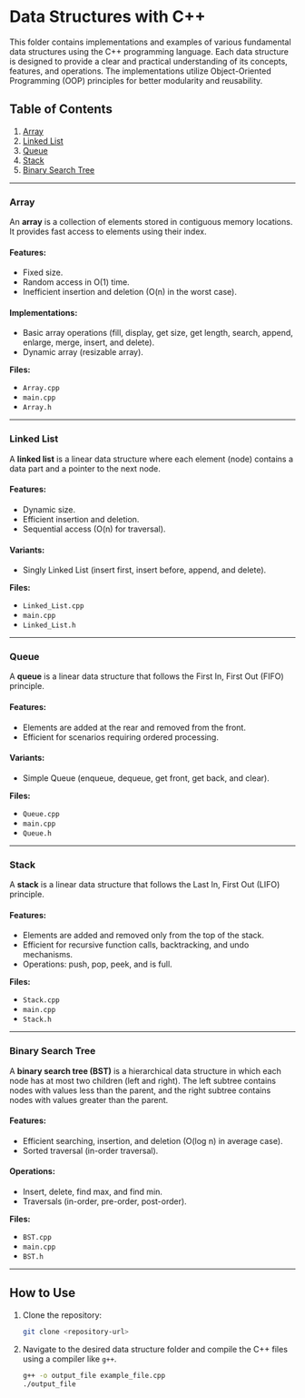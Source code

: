 # Data Structures with C++

This folder contains implementations and examples of various fundamental data structures using the C++ programming language. Each data structure is designed to provide a clear and practical understanding of its concepts, features, and operations. The implementations utilize Object-Oriented Programming (OOP) principles for better modularity and reusability.

## Table of Contents

1. [Array](#array)
2. [Linked List](#linked-list)
3. [Queue](#queue)
4. [Stack](#stack)
5. [Binary Search Tree](#binary-search-tree)

---

### Array

An **array** is a collection of elements stored in contiguous memory locations. It provides fast access to elements using their index.

#### Features:
- Fixed size.
- Random access in O(1) time.
- Inefficient insertion and deletion (O(n) in the worst case).

#### Implementations:
- Basic array operations (fill, display, get size, get length, search, append, enlarge, merge, insert, and delete).
- Dynamic array (resizable array).

**Files:**
- `Array.cpp`
- `main.cpp`
- `Array.h`

---

### Linked List

A **linked list** is a linear data structure where each element (node) contains a data part and a pointer to the next node.

#### Features:
- Dynamic size.
- Efficient insertion and deletion.
- Sequential access (O(n) for traversal).

#### Variants:
- Singly Linked List (insert first, insert before, append, and delete).

**Files:**
- `Linked_List.cpp`
- `main.cpp`
- `Linked_List.h`

---

### Queue

A **queue** is a linear data structure that follows the First In, First Out (FIFO) principle.

#### Features:
- Elements are added at the rear and removed from the front.
- Efficient for scenarios requiring ordered processing.

#### Variants:
- Simple Queue (enqueue, dequeue, get front, get back, and clear).

**Files:**
- `Queue.cpp`
- `main.cpp`
- `Queue.h`

---

### Stack

A **stack** is a linear data structure that follows the Last In, First Out (LIFO) principle.

#### Features:
- Elements are added and removed only from the top of the stack.
- Efficient for recursive function calls, backtracking, and undo mechanisms.
- Operations: push, pop, peek, and is full.

**Files:**
- `Stack.cpp`
- `main.cpp`
- `Stack.h`

---

### Binary Search Tree

A **binary search tree (BST)** is a hierarchical data structure in which each node has at most two children (left and right). The left subtree contains nodes with values less than the parent, and the right subtree contains nodes with values greater than the parent.

#### Features:
- Efficient searching, insertion, and deletion (O(log n) in average case).
- Sorted traversal (in-order traversal).

#### Operations:
- Insert, delete, find max, and find min.
- Traversals (in-order, pre-order, post-order).

**Files:**
- `BST.cpp`
- `main.cpp`
- `BST.h`

---

## How to Use

1. Clone the repository:
   ```bash
   git clone <repository-url>
   ```

2. Navigate to the desired data structure folder and compile the C++ files using a compiler like `g++`.
   ```bash
   g++ -o output_file example_file.cpp
   ./output_file
   ```




